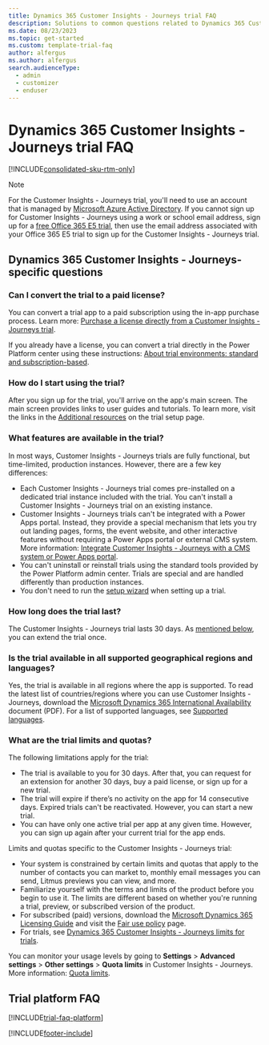 ```yaml
---
title: Dynamics 365 Customer Insights - Journeys trial FAQ
description: Solutions to common questions related to Dynamics 365 Customer Insights - Journeys trial setup and management. Learn how to resolve platform and app-specific issues.
ms.date: 08/23/2023
ms.topic: get-started
ms.custom: template-trial-faq
author: alfergus
ms.author: alfergus
search.audienceType: 
  - admin
  - customizer
  - enduser
---
```


# Dynamics 365 Customer Insights - Journeys trial FAQ

[!INCLUDE[consolidated-sku-rtm-only](./includes/consolidated-sku-rtm-only.md)]

> [!NOTE]
> For the Customer Insights - Journeys trial, you'll need to use an account that is managed by [Microsoft Azure Active Directory](https://azure.microsoft.com/services/active-directory/). If you cannot sign up for Customer Insights - Journeys using a work or school email address, sign up for a [free Office 365 E5 trial](https://www.microsoft.com/microsoft-365/enterprise/office-365-e5), then use the email address associated with your Office 365 E5 trial to sign up for the Customer Insights - Journeys trial.

## Dynamics 365 Customer Insights - Journeys-specific questions

### Can I convert the trial to a paid license?

You can convert a trial app to a paid subscription using the in-app purchase process. Learn more: [Purchase a license directly from a Customer Insights - Journeys trial](direct-purchase.md).

If you already have a license, you can convert a trial directly in the Power Platform center using these instructions: [About trial environments: standard and subscription-based](/power-platform/admin/trial-environments#convert-either-type-of-trial-environment-to-a-production-environment).

### How do I start using the trial?

After you sign up for the trial, you'll arrive on the app's main screen. The main screen provides links to user guides and tutorials. To learn more, visit the links in the [Additional resources](trial-signup.md#additional-resources) on the trial setup page.

### What features are available in the trial?

In most ways, Customer Insights - Journeys trials are fully functional, but time-limited, production instances. However, there are a few key differences:

- Each Customer Insights - Journeys trial comes pre-installed on a dedicated trial instance included with the trial. You can't install a Customer Insights - Journeys trial on an existing instance.
- Customer Insights - Journeys trials can't be integrated with a Power Apps portal. Instead, they provide a special mechanism that lets you try out landing pages, forms, the event website, and other interactive features without requiring a Power Apps portal or external CMS system. More information: [Integrate Customer Insights - Journeys with a CMS system or Power Apps portal](portal-optional.md).
- You can't uninstall or reinstall trials using the standard tools provided by the Power Platform admin center. Trials are special and are handled differently than production instances.
- You don't need to run the [setup wizard](purchase-setup.md) when setting up a trial.

### How long does the trial last?

The Customer Insights - Journeys trial lasts 30 days. As [mentioned below](trial-faq.md#how-do-i-extend-the-trial), you can extend the trial once.

### Is the trial available in all supported geographical regions and languages?

Yes, the trial is available in all regions where the app is supported. To read the latest list of countries/regions where you can use Customer Insights - Journeys, download the [Microsoft Dynamics 365 International Availability](https://go.microsoft.com/fwlink/p/?linkid=875097) document (PDF). For a list of supported languages, see [Supported languages](/powerapps/maker/portals/configure/enable-multiple-language-support#supported-languages).

### What are the trial limits and quotas?

The following limitations apply for the trial:

- The trial is available to you for 30 days. After that, you can request for an extension for another 30 days, buy a paid license, or sign up for a new trial.
- The trial will expire if there’s no activity on the app for 14 consecutive days. Expired trials can't be reactivated. However, you can start a new trial.
- You can have only one active trial per app at any given time. However, you can sign up again after your current trial for the app ends.

Limits and quotas specific to the Customer Insights - Journeys trial:

- Your system is constrained by certain limits and quotas that apply to the number of contacts you can market to, monthly email messages you can send, Litmus previews you can view, and more.
- Familiarize yourself with the terms and limits of the product before you begin to use it. The limits are different based on whether you're running a trial, preview, or subscribed version of the product.
- For subscribed (paid) versions, download the [Microsoft Dynamics 365 Licensing Guide](https://go.microsoft.com/fwlink/p/?linkid=866544) and visit the [Fair use policy](fair-use-policy.md) page.
- For trials, see [Dynamics 365 Customer Insights - Journeys limits for trials](trial-preview-limits.md).

You can monitor your usage levels by going to  **Settings**  >  **Advanced settings**  >  **Other settings**  >  **Quota limits**  in Customer Insights - Journeys. More information: [Quota limits](quota-management.md).

## Trial platform FAQ

[!INCLUDE[trial-faq-platform](../shared/trials/trial-faq-platform.md)]

[!INCLUDE[footer-include](./includes/footer-banner.md)]
